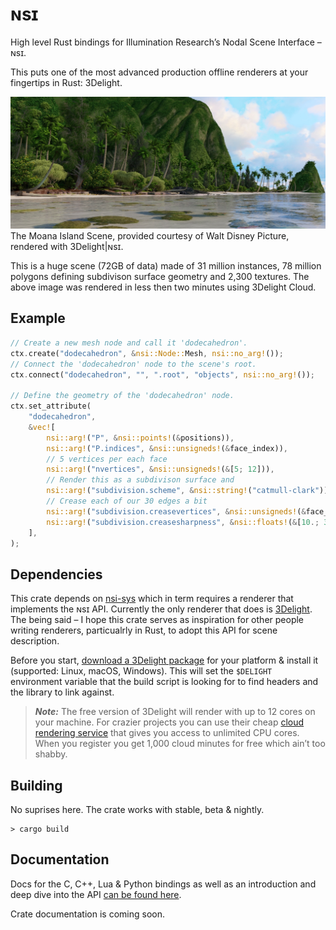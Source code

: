 # ɴsɪ

High level Rust bindings for Illumination Research’s Nodal Scene Interface – ɴsɪ.

This puts one of the most advanced production offline renderers at your fingertips in Rust: 3Delight.

![The Moana Island Scene, provided courtesy of Walt Disney Picture, rendered with 3Delight|ɴsɪ](moana_island.jpg)
The Moana Island Scene, provided courtesy of Walt Disney Picture, rendered with 3Delight|ɴsɪ.

This is a huge scene (72GB of data) made of 31 million instances, 78 million polygons defining subdivison surface geometry and 2,300 textures. The above image was rendered in less then two minutes using 3Delight Cloud.

## Example

```Rust
// Create a new mesh node and call it 'dodecahedron'.
ctx.create("dodecahedron", &nsi::Node::Mesh, nsi::no_arg!());
// Connect the 'dodecahedron' node to the scene's root.
ctx.connect("dodecahedron", "", ".root", "objects", nsi::no_arg!());

// Define the geometry of the 'dodecahedron' node.
ctx.set_attribute(
    "dodecahedron",
    &vec![
        nsi::arg!("P", &nsi::points!(&positions)),
        nsi::arg!("P.indices", &nsi::unsigneds!(&face_index)),
        // 5 vertices per each face
        nsi::arg!("nvertices", &nsi::unsigneds!(&[5; 12])),
        // Render this as a subdivison surface and
        nsi::arg!("subdivision.scheme", &nsi::string!("catmull-clark")),
        // Crease each of our 30 edges a bit
        nsi::arg!("subdivision.creasevertices", &nsi::unsigneds!(&face_index)),
        nsi::arg!("subdivision.creasesharpness", &nsi::floats!(&[10.; 30])),
    ],
);
```

## Dependencies

This crate depends on [nsi-sys](https://github.com/virtualritz/nsi-sys) which in term requires a renderer that implements the ɴsɪ API.
Currently the only renderer that does is [3Delight](https://www.3delight.com/). The being said – I hope this crate serves as inspiration for other people writing renderers, particualrly in Rust, to adopt this API for scene description.

Before you start, [download a 3Delight package](https://www.3delight.com/download) for your platform & install it (supported: Linux, macOS, Windows).
This will set the `$DELIGHT` environment variable that the build script is looking for to find headers and the library to link against.

> **_Note:_** The free version of 3Delight will render with up to 12 cores on your machine. For crazier projects you can use their cheap [cloud rendering service](https://www.3delight.com/signup-landing-page) that gives you access to unlimited CPU cores. When you register you get 1,000 cloud minutes for free which ain’t too shabby.

## Building

No suprises here. The crate works with stable, beta & nightly.

```
> cargo build
```

## Documentation

Docs for the C, C++, Lua & Python bindings as well as an introduction and deep dive into the API [can be found here](https://nsi.readthedocs.io).

Crate documentation is coming soon.
